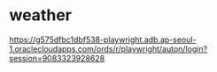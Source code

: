 # weather
https://g575dfbc1dbf538-playwright.adb.ap-seoul-1.oraclecloudapps.com/ords/r/playwright/auton/login?session=9083323928628
